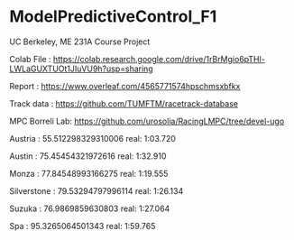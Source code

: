 # ModelPredictiveControl_F1
UC Berkeley, ME 231A Course Project


Colab File : https://colab.research.google.com/drive/1rBrMgio6pTHl-LWLaGUXTUOt1JIuVU9h?usp=sharing

Report : https://www.overleaf.com/4565771574hpschmsxbfkx

Track data : https://github.com/TUMFTM/racetrack-database


MPC Borreli Lab: https://github.com/urosolia/RacingLMPC/tree/devel-ugo


Austria : 55.512298329310006      real: 1:03.720

Austin : 75.45454321972616        real: 1:32.910

Monza : 77.84548993166275         real: 1:19.555

Silverstone : 79.53294797996114    real: 1:26.134

Suzuka : 76.9869859630803       real: 1:27.064

Spa : 95.3265064501343      real: 1:59.765
